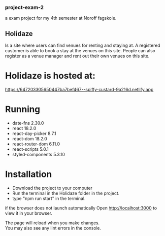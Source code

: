 ### project-exam-2

a exam project for my 4th semester at Noroff fagskole.

## Holidaze

Is a site where users can find venues for renting and staying at.
A registered customer is able to book a stay at the venues on this site.
People can also register as a venue manager and rent out their own venues on this site.

# Holidaze is hosted at:

https://647203305650447ba7bef467--spiffy-custard-9a216d.netlify.app

# Running

- date-fns 2.30.0
- react 18.2.0
- react-day-picker 8.7.1
- react-dom 18.2.0
- react-router-dom 6.11.0
- react-scripts 5.0.1
- styled-components 5.3.10

# Installation

- Download the project to your computer
- Run the terminal in the Holidaze folder in the project.
- type "npm run start" in the terminal.

if the browser does not launch automatically
Open [http://localhost:3000](http://localhost:3000) to view it in your browser.

The page will reload when you make changes.\
You may also see any lint errors in the console.
